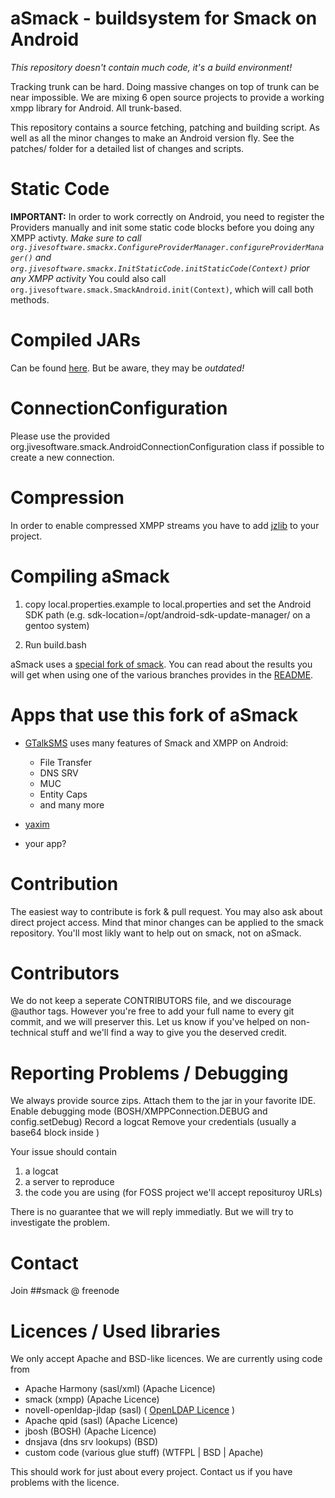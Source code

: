 aSmack - buildsystem for Smack on Android
=========================================

*This repository doesn't contain much code, it's a build environment!*

Tracking trunk can be hard. Doing massive changes on top of trunk can be
near impossible. We are mixing 6 open source projects to provide a working
xmpp library for Android. All trunk-based.

This repository contains a source fetching, patching and building script.
As well as all the minor changes to make an Android version fly.
See the patches/ folder for a detailed list of changes and scripts.

Static Code
===========

**IMPORTANT:** In order to work correctly on Android, you need to register the Providers manually and init some static code blocks before you doing any XMPP activty. *Make sure to call `org.jivesoftware.smackx.ConfigureProviderManager.configureProviderManager()` and `org.jivesoftware.smackx.InitStaticCode.initStaticCode(Context)` prior any XMPP activity*
You could also call `org.jivesoftware.smack.SmackAndroid.init(Context)`, which will call both methods.


Compiled JARs
=============
Can be found [here](https://github.com/Flowdalic/asmack/downloads).
But be aware, they may be *outdated!*

ConnectionConfiguration
=======================
Please use the provided org.jivesoftware.smack.AndroidConnectionConfiguration class if possible to create a new connection.

Compression
===========
In order to enable compressed XMPP streams you have to add [jzlib](http://www.jcraft.com/jzlib/) to your project.

Compiling aSmack
================

1. copy local.properties.example to local.properties and set the Android SDK path (e.g. sdk-location=/opt/android-sdk-update-manager/ on a gentoo system)

2. Run build.bash

aSmack uses a [special fork of smack](https://github.com/Flowdalic/smack). You can read about the results you will get when using one of the various branches provides in the [README](https://github.com/Flowdalic/smack/blob/smack_extended/README.markdown).

Apps that use this fork of aSmack
=================================
- [GTalkSMS](http://code.google.com/p/gtalksms/) uses many features of Smack and XMPP on Android:
    - File Transfer
    - DNS SRV
    - MUC
    - Entity Caps
    - and many more 

- [yaxim](https://github.com/ge0rg/yaxim)
- your app?

Contribution
============

The easiest way to contribute is fork & pull request. You may also ask about
direct project access. Mind that minor changes can be applied to the smack
repository. You'll most likly want to help out on smack, not on aSmack.

Contributors
============

We do not keep a seperate CONTRIBUTORS file, and we discourage @author tags.
However you're free to add your full name to every git commit, and we will
preserver this. Let us know if you've helped on non-technical stuff and we'll
find a way to give you the deserved credit.

Reporting Problems / Debugging
==============================

We always provide source zips. Attach them to the jar in your favorite IDE.
Enable debugging mode (BOSH/XMPPConnection.DEBUG and config.setDebug)
Record a logcat
Remove your credentials (usually a base64 block inside <auth></auth>)

Your issue should contain
1. a logcat
2. a server to reproduce
3. the code you are using (for FOSS project we'll accept reposituroy URLs)

There is no guarantee that we will reply immediatly. But we will try to
investigate the problem.

Contact
=======
Join ##smack @ freenode

Licences / Used libraries
=========================

We only accept Apache and BSD-like licences.
We are currently using code from

 * Apache Harmony (sasl/xml) (Apache Licence)
 * smack (xmpp) (Apache Licence)
 * novell-openldap-jldap (sasl) ( [OpenLDAP Licence][1] )
 * Apache qpid (sasl) (Apache Licence)
 * jbosh (BOSH) (Apache Licence)
 * dnsjava (dns srv lookups) (BSD)
 * custom code (various glue stuff) (WTFPL | BSD | Apache)

This should work for just about every project. Contact us if you have problems
with the licence.

  [1]: http://www.openldap.org/devel/cvsweb.cgi/~checkout~/LICENSE?rev=1.23.2.1&hideattic=1&sortbydate=0  "OpenLDAP Licence"


